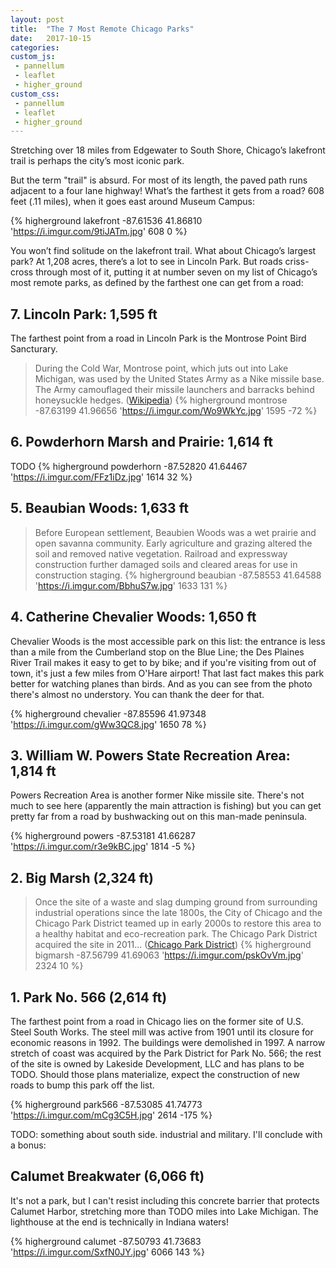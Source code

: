 ```yaml
---
layout: post
title:  "The 7 Most Remote Chicago Parks"
date:   2017-10-15
categories:
custom_js: 
 - pannellum
 - leaflet
 - higher_ground
custom_css:
 - pannellum
 - leaflet
 - higher_ground
---
```


Stretching over 18 miles from Edgewater to South Shore, Chicago’s lakefront trail is perhaps the city’s most iconic park.

But the term "trail" is absurd. For most of its length, the paved path runs adjacent to a four lane highway! What’s the farthest it gets from a road? 608 feet (.11 miles), when it goes east around Museum Campus:

{% higherground lakefront  -87.61536 41.86810 'https://i.imgur.com/9tiJATm.jpg' 608 0 %}

You won’t find solitude on the lakefront trail. What about Chicago’s largest park? At 1,208 acres, there’s a lot to see in Lincoln Park. But roads criss-cross through most of it, putting it at number seven on my list of Chicago’s most remote parks, as defined by the farthest one can get from a road:

## 7. Lincoln Park: 1,595 ft
The farthest point from a road in Lincoln Park is the Montrose Point Bird Sancturary.

> During the Cold War, Montrose point, which juts out into Lake Michigan, was used by the United States Army as a Nike missile base. The Army camouflaged their missile launchers and barracks behind honeysuckle hedges. ([Wikipedia](https://en.wikipedia.org/wiki/Lincoln_Park))
{% higherground montrose   -87.63199 41.96656 'https://i.imgur.com/Wo9WkYc.jpg' 1595 -72 %}

## 6. Powderhorn Marsh and Prairie: 1,614 ft
TODO
{% higherground powderhorn -87.52820 41.64467 'https://i.imgur.com/FFz1iDz.jpg' 1614 32 %}

## 5. Beaubian Woods: 1,633 ft
> Before European settlement, Beaubien Woods was a wet prairie and open savanna community. Early agriculture and grazing altered the soil and removed native vegetation. Railroad and expressway construction further damaged soils and cleared areas for use in construction staging.
{% higherground beaubian   -87.58553 41.64588 'https://i.imgur.com/BbhuS7w.jpg' 1633 131 %}

## 4. Catherine Chevalier Woods: 1,650 ft
Chevalier Woods is the most accessible park on this list: the entrance is less than a mile from the Cumberland stop on the Blue Line; the Des Plaines River Trail makes it easy to get to by bike; and if you're visiting from out of town, it's just a few miles from O'Hare airport! That last fact makes this park better for watching planes than birds. And as you can see from the photo there's almost no understory. You can thank the deer for that.

{% higherground chevalier  -87.85596 41.97348 'https://i.imgur.com/gWw3QC8.jpg' 1650 78 %}

## 3. William W. Powers State Recreation Area: 1,814 ft
Powers Recreation Area is another former Nike missile site. There's not much to see here (apparently the main attraction is fishing) but you can get pretty far from a road by bushwacking out on this man-made peninsula.

{% higherground powers     -87.53181 41.66287 'https://i.imgur.com/r3e9kBC.jpg' 1814 -5 %}

## 2. Big Marsh (2,324 ft)
> Once the site of a waste and slag dumping ground from surrounding industrial operations since the late 1800s, the City of Chicago and the Chicago Park District teamed up in early 2000s to restore this area to a healthy habitat and eco-recreation park.  The Chicago Park District acquired the site in 2011... ([Chicago Park District](http://www.chicagoparkdistrict.com/parks/big-marsh-park-no564/))
{% higherground bigmarsh   -87.56799 41.69063 'https://i.imgur.com/pskOvVm.jpg' 2324 10 %}

## 1. Park No. 566 (2,614 ft)
The farthest point from a road in Chicago lies on the former site of U.S. Steel South Works. The steel mill was active from 1901 until its closure for economic reasons in 1992. The buildings were demolished in 1997. A narrow stretch of coast was acquired by the Park District for Park No. 566; the rest of the site is owned by Lakeside Development, LLC and has plans to be TODO. Should those plans materialize, expect the construction of new roads to bump this park off the list.

{% higherground park566    -87.53085 41.74773 'https://i.imgur.com/mCg3C5H.jpg' 2614 -175 %}

TODO: something about south side. industrial and military. I'll conclude with a bonus:

## Calumet Breakwater (6,066 ft)
It's not a park, but I can't resist including this concrete barrier that protects Calumet Harbor, stretching more than TODO miles into Lake Michigan. The lighthouse at the end is technically in Indiana waters!

{% higherground calumet    -87.50793 41.73683 'https://i.imgur.com/SxfN0JY.jpg' 6066 143 %}

